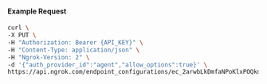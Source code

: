 <!-- Code generated for API Clients. DO NOT EDIT. -->

#### Example Request

```bash
curl \
-X PUT \
-H "Authorization: Bearer {API_KEY}" \
-H "Content-Type: application/json" \
-H "Ngrok-Version: 2" \
-d '{"auth_provider_id":"agent","allow_options":true}' \
https://api.ngrok.com/endpoint_configurations/ec_2arwbLkDmfaNPoKlxPOQkdah1BF/basic_auth
```
